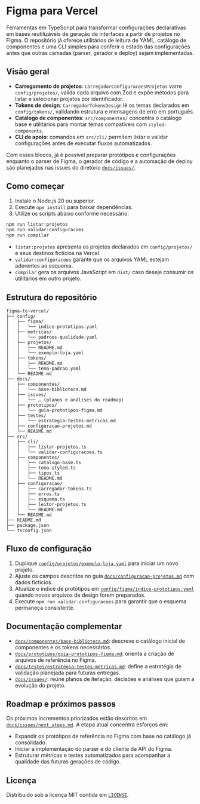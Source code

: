 # Figma para Vercel

Ferramentas em TypeScript para transformar configurações declarativas em bases reutilizáveis de geração de interfaces a partir de projetos no Figma. O repositório já oferece utilitários de leitura de YAML, catálogo de componentes e uma CLI simples para conferir o estado das configurações antes que outras camadas (parser, gerador e deploy) sejam implementadas.

## Visão geral
- **Carregamento de projetos**: `CarregadorConfiguracoesProjetos` varre `config/projetos/`, valida cada arquivo com Zod e expõe métodos para listar e selecionar projetos por identificador.
- **Tokens de design**: `CarregadorTokensDesign` lê os temas declarados em `config/tokens/`, validando estrutura e mensagens de erro em português.
- **Catálogo de componentes**: `src/componentes/` concentra o catálogo base e utilitários para montar temas compatíveis com `styled-components`.
- **CLI de apoio**: comandos em `src/cli/` permitem listar e validar configurações antes de executar fluxos automatizados.

Com esses blocos, já é possível preparar protótipos e configurações enquanto o parser de Figma, o gerador de código e a automação de deploy são planejados nas issues do diretório [`docs/issues/`](docs/issues/README.md).

## Como começar
1. Instale o Node.js 20 ou superior.
2. Execute `npm install` para baixar dependências.
3. Utilize os scripts abaixo conforme necessário:

```bash
npm run listar:projetos
npm run validar:configuracoes
npm run compilar
```

- `listar:projetos` apresenta os projetos declarados em `config/projetos/` e seus destinos fictícios na Vercel.
- `validar:configuracoes` garante que os arquivos YAML estejam aderentes ao esquema.
- `compilar` gera os arquivos JavaScript em `dist/` caso deseje consumir os utilitários em outro projeto.

## Estrutura do repositório

```
figma-to-vercel/
├── config/
│   ├── figma/
│   │   └── indice-prototipos.yaml
│   ├── metricas/
│   │   └── padroes-qualidade.yaml
│   ├── projetos/
│   │   ├── README.md
│   │   └── exemplo-loja.yaml
│   ├── tokens/
│   │   ├── README.md
│   │   └── tema-padrao.yaml
│   └── README.md
├── docs/
│   ├── componentes/
│   │   └── base-biblioteca.md
│   ├── issues/
│   │   └── … (planos e análises do roadmap)
│   ├── prototipos/
│   │   └── guia-prototipos-figma.md
│   ├── testes/
│   │   └── estrategia-testes-metricas.md
│   ├── configuracao-projetos.md
│   └── README.md
├── src/
│   ├── cli/
│   │   ├── listar-projetos.ts
│   │   └── validar-configuracoes.ts
│   ├── componentes/
│   │   ├── catalogo-base.ts
│   │   ├── tema-styled.ts
│   │   ├── tipos.ts
│   │   └── README.md
│   ├── configuracao/
│   │   ├── carregador-tokens.ts
│   │   ├── erros.ts
│   │   ├── esquema.ts
│   │   ├── leitor-projetos.ts
│   │   └── README.md
│   └── README.md
├── README.md
├── package.json
└── tsconfig.json
```

## Fluxo de configuração
1. Duplique [`config/projetos/exemplo-loja.yaml`](config/projetos/exemplo-loja.yaml) para iniciar um novo projeto.
2. Ajuste os campos descritos no guia [`docs/configuracao-projetos.md`](docs/configuracao-projetos.md) com dados fictícios.
3. Atualize o índice de protótipos em [`config/figma/indice-prototipos.yaml`](config/figma/indice-prototipos.yaml) quando novos arquivos de design forem preparados.
4. Execute `npm run validar:configuracoes` para garantir que o esquema permaneça consistente.

## Documentação complementar
- [`docs/componentes/base-biblioteca.md`](docs/componentes/base-biblioteca.md): descreve o catálogo inicial de componentes e os tokens necessários.
- [`docs/prototipos/guia-prototipos-figma.md`](docs/prototipos/guia-prototipos-figma.md): orienta a criação de arquivos de referência no Figma.
- [`docs/testes/estrategia-testes-metricas.md`](docs/testes/estrategia-testes-metricas.md): define a estratégia de validação planejada para futuras entregas.
- [`docs/issues/`](docs/issues/README.md): reúne planos de iteração, decisões e análises que guiam a evolução do projeto.

## Roadmap e próximos passos
Os próximos incrementos priorizados estão descritos em [`docs/issues/next_steps.md`](docs/issues/next_steps.md). A etapa atual concentra esforços em:

- Expandir os protótipos de referência no Figma com base no catálogo já consolidado.
- Iniciar a implementação do parser e do cliente da API do Figma.
- Estruturar métricas e testes automatizados para acompanhar a qualidade das futuras gerações de código.

## Licença
Distribuído sob a licença MIT contida em [`LICENSE`](LICENSE).
